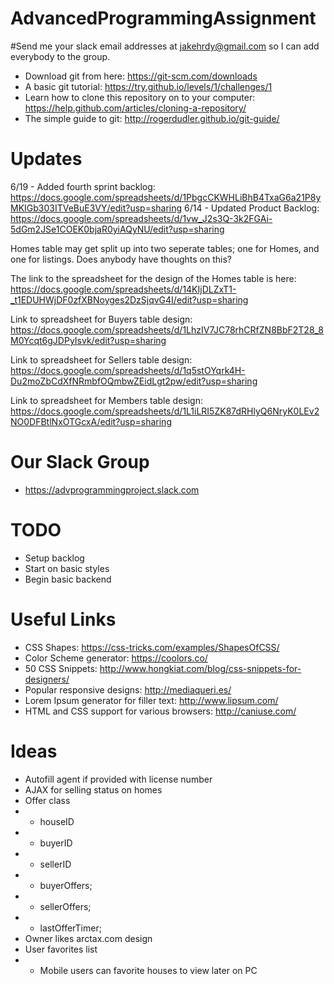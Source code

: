 # AdvancedProgrammingAssignment

#Send me your slack email addresses at jakehrdy@gmail.com so I can add everybody to the group.

- Download git from here: https://git-scm.com/downloads
- A basic git tutorial: https://try.github.io/levels/1/challenges/1
- Learn how to clone this repository on to your computer: https://help.github.com/articles/cloning-a-repository/
- The simple guide to git: http://rogerdudler.github.io/git-guide/

# Updates
6/19  - Added fourth sprint backlog: https://docs.google.com/spreadsheets/d/1PbgcCKWHLiBhB4TxaG6a21P8yMKIGb303ITVeBuE3VY/edit?usp=sharing
6/14 - Updated Product Backlog: https://docs.google.com/spreadsheets/d/1vw_J2s3Q-3k2FGAi-5dGm2JSe1COEK0bjaR0yiAQyNU/edit?usp=sharing

Homes table may get split up into two seperate tables; one for Homes, and one for listings. Does anybody have thoughts on this?

The link to the spreadsheet for the design of the Homes table is here: https://docs.google.com/spreadsheets/d/14KIjDLZxT1-_t1EDUHWjDF0zfXBNoyges2DzSjqvG4I/edit?usp=sharing

Link to spreadsheet for Buyers table design: https://docs.google.com/spreadsheets/d/1LhzIV7JC78rhCRfZN8BbF2T28_8M0Ycqt6gJDPyIsvk/edit?usp=sharing

Link to spreadsheet for Sellers table design: https://docs.google.com/spreadsheets/d/1q5stOYqrk4H-Du2moZbCdXfNRmbfOQmbwZEidLgt2pw/edit?usp=sharing

Link to spreadsheet for Members table design: https://docs.google.com/spreadsheets/d/1L1iLRI5ZK87dRHlyQ6NryK0LEv2NO0DFBtlNxOTGcxA/edit?usp=sharing

# Our Slack Group
- https://advprogrammingproject.slack.com

# TODO
- Setup backlog
- Start on basic styles 
- Begin basic backend

# Useful Links
- CSS Shapes: https://css-tricks.com/examples/ShapesOfCSS/
- Color Scheme generator: https://coolors.co/
- 50 CSS Snippets: http://www.hongkiat.com/blog/css-snippets-for-designers/
- Popular responsive designs: http://mediaqueri.es/
- Lorem Ipsum generator for filler text: http://www.lipsum.com/
- HTML and CSS support for various browsers: http://caniuse.com/

# Ideas
- Autofill agent if provided with license number
- AJAX for selling status on homes
- Offer class
- - houseID
- - buyerID
- - sellerID
- - buyerOffers;
- - sellerOffers;
- - lastOfferTimer;
- Owner likes arctax.com design
- User favorites list
- - Mobile users can favorite houses to view later on PC

